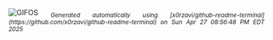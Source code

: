 <div align="justify">
<picture>
    <source media="(prefers-color-scheme: dark)" srcset="https://i.ibb.co/rG0bD9Hf/output-gif.gif">
    <source media="(prefers-color-scheme: light)" srcset="https://i.ibb.co/rG0bD9Hf/output-gif.gif">
    <img alt="GIFOS" src="https://i.ibb.co/rG0bD9Hf/output-gif.gif">
</picture>
<sub><i>Generated automatically using [x0rzavi/github-readme-terminal](https://github.com/x0rzavi/github-readme-terminal) on Sun Apr 27 08:56:48 PM EDT 2025</i></sub>
</div>

<!--  -->